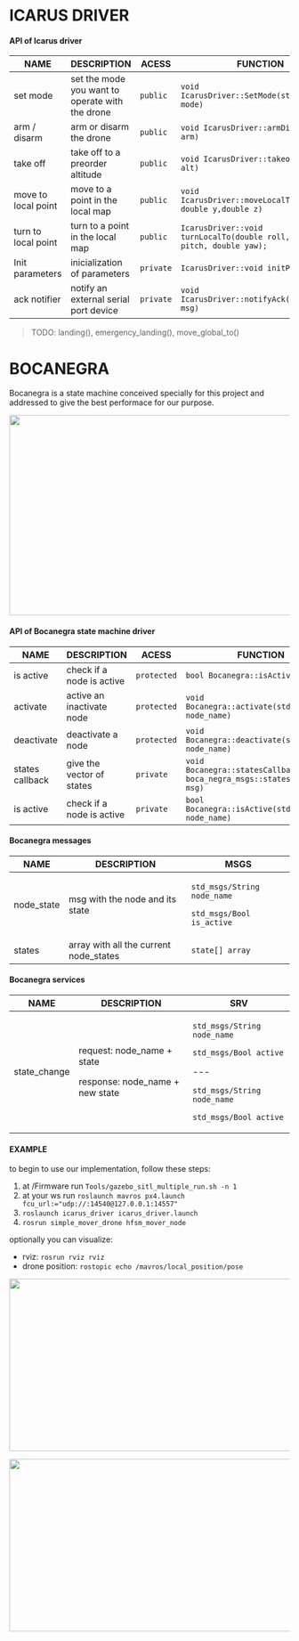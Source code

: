 # ICARUS DRIVER

#### API of Icarus driver


| NAME  | DESCRIPTION | ACESS | FUNCTION |
| -------------| ------------- | ------------- |------------- |
| set mode  | set the mode you want to operate with the drone | `public` |`void IcarusDriver::SetMode(std::string mode)`|
| arm / disarm  | arm or disarm the drone | `public` |`void IcarusDriver::armDisarm(int arm)`|
| take off  | take off to a preorder altitude  |`public` | `void IcarusDriver::takeoff(double alt)`|
| move to local point  | move to a point in the local map | `public`|`void IcarusDriver::moveLocalTo(double x, double y,double z)`|
| turn to local point  | turn to a point in the local map | `public`|`IcarusDriver::void turnLocalTo(double roll, double pitch, double yaw);`|
| Init parameters | inicialization of parameters | `private`| `IcarusDriver::void initParams();`|
| ack notifier | notify an external serial port device |`private`|`void IcarusDriver::notifyAck(std::string msg)`|


> TODO: landing(), emergency_landing(), move_global_to()

# BOCANEGRA

Bocanegra is a state machine conceived specially for this project and addressed to give the best performace for our purpose.


<p align="center">
  <img width="700" height="360" src="https://github.com/RoboTech-URJC/Icarus-Project/tree/master/docs/bocanegra_diagram.png">
</p>

#### API of Bocanegra state machine driver

| NAME  | DESCRIPTION | ACESS | FUNCTION |
| -------------| ------------- | ------------- |------------- |
| is active | check if a node is active  | `protected` | `bool Bocanegra::isActive()` |
| activate  | active an inactivate node | `protected` | `void Bocanegra::activate(std::string node_name)`|
| deactivate  | deactivate a node | `protected` | `void Bocanegra::deactivate(std::string node_name)`|
| states callback | give the vector of states |`private`|`void Bocanegra::statesCallback(const boca_negra_msgs::states::ConstPtr msg)`|
| is active | check if a node is active  | `private` | `bool Bocanegra::isActive(std::string node_name)` |



#### Bocanegra messages


| NAME  | DESCRIPTION | MSGS |
| -------------| ------------- | ------------- |
| node_state | msg with the node and its state |<p>`std_msgs/String node_name`</p> <p>`std_msgs/Bool is_active`</p>|
| states  | array with all the current node_states  | `state[] array`|


#### Bocanegra services


| NAME  | DESCRIPTION | SRV |
| -------------| ------------- | ------------- |
| state_change | <p>request: node_name + state</p><p>response: node_name + new state</p>|<p>`std_msgs/String node_name`</p>`std_msgs/Bool active`<p>---</p><p>`std_msgs/String node_name`</p><p>`std_msgs/Bool active`</p>|


#### EXAMPLE

to begin to use our implementation, follow these steps:

 1. at /Firmware run `Tools/gazebo_sitl_multiple_run.sh -n 1`
 2. at your ws run `roslaunch mavros px4.launch fcu_url:="udp://:14540@127.0.0.1:14557"`
 3. `roslaunch icarus_driver icarus_driver.launch`
 4. `rosrun simple_mover_drone hfsm_mover_node`

 optionally you can visualize:
 - rviz: `rosrun rviz rviz`
 - drone position: `rostopic echo /mavros/local_position/pose`



<p align="center">
  <img width="580" height="310" src="https://github.com/RoboTech-URJC/Icarus-Project/tree/master/docs/bocanegra_example.png">
</p>


<p align="center">
  <img width="580" height="310" src="https://github.com/RoboTech-URJC/Icarus-Project/tree/master/docs/bocanegra_example2.png">
</p>
